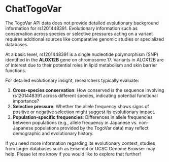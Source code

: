 # ChatTogoVar

The TogoVar API data does not provide detailed evolutionary background information for rs1201448391. Evolutionary information such as conservation across species or selective pressures acting on a variant requires additional sources like comparative genomic studies or specialized databases.

At a basic level, rs1201448391 is a single nucleotide polymorphism (SNP) identified in the **ALOX12B** gene on chromosome 17. Variants in ALOX12B are of interest due to their potential roles in lipid metabolism and skin barrier functions.

For detailed evolutionary insight, researchers typically evaluate:  
1. **Cross-species conservation**: How conserved is the sequence involving rs1201448391 across different species, indicating potential functional importance?
2. **Selective pressure**: Whether the allele frequency shows signs of positive or negative selection might suggest its evolutionary impact.
3. **Population-specific frequencies**: Differences in allele frequencies between populations (e.g., allele frequency in Japanese vs. non-Japanese populations provided by the TogoVar data) may reflect demographic and evolutionary history.

If you need more information regarding its evolutionary context, studies from larger databases such as Ensembl or UCSC Genome Browser may help. Please let me know if you would like to explore that further!